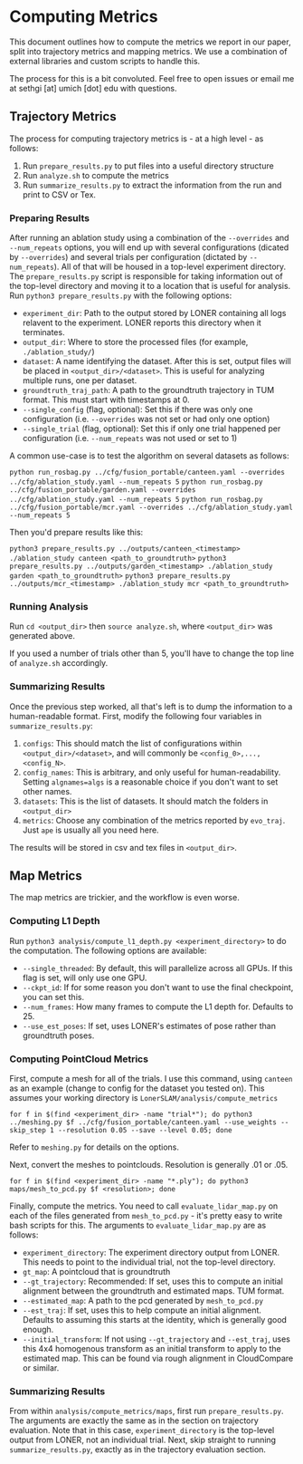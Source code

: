 # Computing Metrics

This document outlines how to compute the metrics we report in our paper, split into trajectory metrics and mapping metrics. We use a combination of external libraries and custom scripts to handle this.

The process for this is a bit convoluted. Feel free to open issues or email me at sethgi \[at\] umich \[dot\] edu with questions.

## Trajectory Metrics

The process for computing trajectory metrics is - at a high level - as follows:

1. Run `prepare_results.py` to put files into a useful directory structure
2. Run `analyze.sh` to compute the metrics
3. Run `summarize_results.py` to extract the information from the run and print to CSV or Tex.

### Preparing Results

After running an ablation study using a combination of the `--overrides` and `--num_repeats` options, you will end up with several configurations (dicated by `--overrides`) and several trials per configuration (dictated by `--num_repeats`). All of that will be housed in a top-level experiment directory. The `prepare_results.py` script is responsible for taking information out of the top-level directory and moving it to a location that is useful for analysis. Run `python3 prepare_results.py` with the following options:

- `experiment_dir`: Path to the output stored by LONER containing all logs relavent to the experiment. LONER reports this directory when it terminates.
- `output_dir`: Where to store the processed files (for example, `./ablation_study/`)
- `dataset`: A name identifying the dataset. After this is set, output files will be placed in `<output_dir>/<dataset>`. This is useful for analyzing multiple runs, one per dataset.
- `groundtruth_traj_path`: A path to the groundtruth trajectory in TUM format. This must start with timestamps at 0.
- `--single_config` (flag, optional): Set this if there was only one configuration (i.e. `--overrides` was not set or had only one option)
- `--single_trial` (flag, optional): Set this if only one trial happened per configuration (i.e. `--num_repeats` was not used or set to 1)


A common use-case is to test the algorithm on several datasets as follows:

`python run_rosbag.py ../cfg/fusion_portable/canteen.yaml --overrides ../cfg/ablation_study.yaml --num_repeats 5`
`python run_rosbag.py ../cfg/fusion_portable/garden.yaml --overrides ../cfg/ablation_study.yaml --num_repeats 5`
`python run_rosbag.py ../cfg/fusion_portable/mcr.yaml --overrides ../cfg/ablation_study.yaml --num_repeats 5`

Then you'd prepare results like this:

`python3 prepare_results.py ../outputs/canteen_<timestamp> ./ablation_study canteen <path_to_groundtruth>`
`python3 prepare_results.py ../outputs/garden_<timestamp> ./ablation_study garden <path_to_groundtruth>`
`python3 prepare_results.py ../outputs/mcr_<timestamp> ./ablation_study mcr <path_to_groundtruth>`


### Running Analysis

Run `cd <output_dir>` then `source analyze.sh`, where `<output_dir>` was generated above.

If you used a number of trials other than 5, you'll have to change the top line of `analyze.sh` accordingly.


### Summarizing Results

Once the previous step worked, all that's left is to dump the information to a human-readable format. First, modify the following four variables in `summarize_results.py`:

1. `configs`: This should match the list of configurations within `<output_dir>/<dataset>`, and will commonly be `<config_0>,...,<config_N>`.
2. `config_names`: This is arbitrary, and only useful for human-readability. Setting `algnames=algs` is a reasonable choice if you don't want to set other names.
3. `datasets`: This is the list of datasets. It should match the folders in `<output_dir>`
4. `metrics`: Choose any combination of the metrics reported by `evo_traj`. Just `ape` is usually all you need here.

The results will be stored in csv and tex files in `<output_dir>`.


## Map Metrics

The map metrics are trickier, and the workflow is even worse. 

### Computing L1 Depth

Run `python3 analysis/compute_l1_depth.py <experiment_directory>` to do the computation. The following options are available:

- `--single_threaded`: By default, this will parallelize across all GPUs. If this flag is set, will only use one GPU.
- `--ckpt_id`: If for some reason you don't want to use the final checkpoint, you can set this.
- `--num_frames`: How many frames to compute the L1 depth for. Defaults to 25.
- `--use_est_poses`: If set, uses LONER's estimates of pose rather than groundtruth poses.

### Computing PointCloud Metrics

First, compute a mesh for all of the trials. I use this command, using `canteen` as an example (change to config for the dataset you tested on). This assumes your working directory is `LonerSLAM/analysis/compute_metrics`

```
for f in $(find <experiment_dir> -name "trial*"); do python3 ../meshing.py $f ../cfg/fusion_portable/canteen.yaml --use_weights --skip_step 1 --resolution 0.05 --save --level 0.05; done
```

Refer to `meshing.py` for details on the options.


Next, convert the meshes to pointclouds. Resolution is generally .01 or .05.

```
for f in $(find <experiment_dir> -name "*.ply"); do python3 maps/mesh_to_pcd.py $f <resolution>; done
```

Finally, compute the metrics. You need to call `evaluate_lidar_map.py` on each of the files generated from `mesh_to_pcd.py` - it's pretty easy to write bash scripts for this. The arguments to `evaluate_lidar_map.py` are as follows:

- `experiment_directory`: The experiment directory output from LONER. This needs to point to the individual trial, not the top-level directory.
- `gt_map`: A pointcloud that is groundtruth
- `--gt_trajectory`: Recommended: If set, uses this to compute an initial alignment between the groundtruth and estimated maps. TUM format.
- `--estimated_map`: A path to the pcd generated by `mesh_to_pcd.py`
- `--est_traj`: If set, uses this to help compute an initial alignment. Defaults to assuming this starts at the identity, which is generally good enough.
- `--initial_transform`: If not using `--gt_trajectory` and `--est_traj`, uses this 4x4 homogenous transform as an initial transform to apply to the estimated map. This can be found via rough alignment in CloudCompare or similar.


### Summarizing Results

From within `analysis/compute_metrics/maps`, first run `prepare_results.py`. The arguments are exactly the same as in the section on trajectory evaluation. Note that in this case, `experiment_directory` is the top-level output from LONER, not an individual trial. Next, skip straight to running `summarize_results.py`, exactly as in the trajectory evaluation section.

